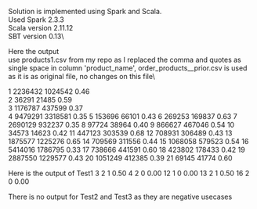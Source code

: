 Solution is implemented using Spark and Scala.\
Used Spark 2.3.3\
Scala version 2.11.12\
SBT version 0.13\

Here the output \
use products1.csv from my repo as I replaced the comma and quotes as single space in column 'product_name', 
order_products__prior.csv is used as it is as original file, no changes on this file\

1  2236432  1024542  0.46\
2  36291  21485  0.59\
3  1176787  437599  0.37\
4  9479291  3318581  0.35
5  153696  66101  0.43
6  269253  169837  0.63
7  2690129  932237  0.35
8  97724  38964  0.40
9  866627  467046  0.54
10  34573  14623  0.42
11  447123  303539  0.68
12  708931  306489  0.43
13  1875577  1225276  0.65
14  709569  311556  0.44
15  1068058  579523  0.54
16  5414016  1786795  0.33
17  738666  441591  0.60
18  423802  178433  0.42
19  2887550  1229577  0.43
20  1051249  412385  0.39
21  69145  41774  0.60


Here is the output of Test1
3  2  1  0.50
4  2  0  0.00
12  1  0  0.00
13  2  1  0.50
16  2  0  0.00

There is no output for Test2 and Test3 as they are negative usecases
